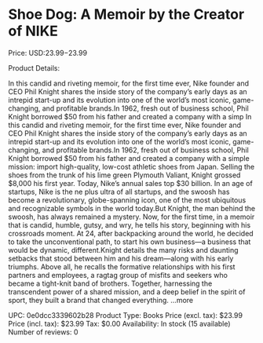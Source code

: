 # Shoe Dog: A Memoir by the Creator of NIKE

Price: USD:$23.99-$23.99

Product Details:

In this candid and riveting memoir, for the first time ever, Nike founder and CEO Phil Knight shares the inside story of the company’s early days as an intrepid start-up and its evolution into one of the world’s most iconic, game-changing, and profitable brands.In 1962, fresh out of business school, Phil Knight borrowed $50 from his father and created a company with a simp In this candid and riveting memoir, for the first time ever, Nike founder and CEO Phil Knight shares the inside story of the company’s early days as an intrepid start-up and its evolution into one of the world’s most iconic, game-changing, and profitable brands.In 1962, fresh out of business school, Phil Knight borrowed $50 from his father and created a company with a simple mission: import high-quality, low-cost athletic shoes from Japan. Selling the shoes from the trunk of his lime green Plymouth Valiant, Knight grossed $8,000 his first year. Today, Nike’s annual sales top $30 billion. In an age of startups, Nike is the ne plus ultra of all startups, and the swoosh has become a revolutionary, globe-spanning icon, one of the most ubiquitous and recognizable symbols in the world today.But Knight, the man behind the swoosh, has always remained a mystery. Now, for the first time, in a memoir that is candid, humble, gutsy, and wry, he tells his story, beginning with his crossroads moment. At 24, after backpacking around the world, he decided to take the unconventional path, to start his own business—a business that would be dynamic, different.Knight details the many risks and daunting setbacks that stood between him and his dream—along with his early triumphs. Above all, he recalls the formative relationships with his first partners and employees, a ragtag group of misfits and seekers who became a tight-knit band of brothers. Together, harnessing the transcendent power of a shared mission, and a deep belief in the spirit of sport, they built a brand that changed everything. ...more

UPC: 0e0dcc3339602b28
Product Type: Books
Price (excl. tax): $23.99
Price (incl. tax): $23.99
Tax: $0.00
Availability: In stock (15 available)
Number of reviews: 0